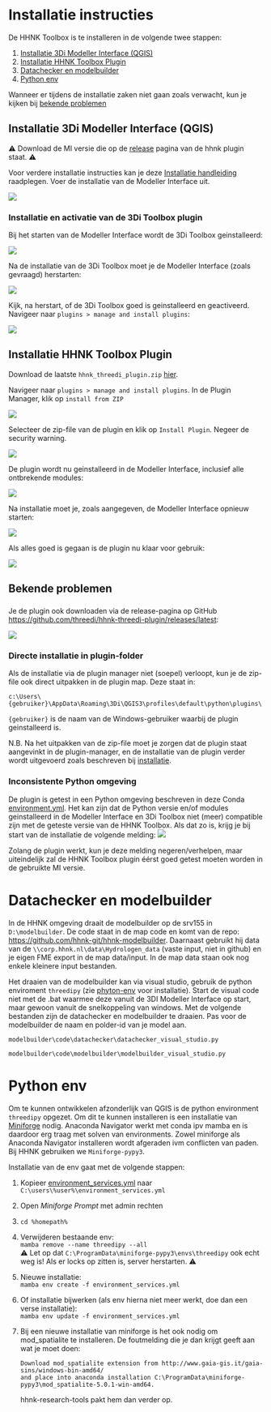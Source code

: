 # Installatie instructies

De HHNK Toolbox is te installeren in de volgende twee stappen:

1. [Installatie 3Di Modeller Interface (QGIS)](#installatie-3di-modeller-interface-qgis)
2. [Installatie HHNK Toolbox Plugin](#installatie-hhnk-toolbox-plugin)
3. [Datachecker en modelbuilder](#datachecker-en-modelbuilder)
4. [Python env](#python-env)

Wanneer er tijdens de installatie zaken niet gaan zoals verwacht, kun je kijken bij [bekende problemen](#bekende-problemen)

## Installatie 3Di Modeller Interface (QGIS)
:warning: Download de MI versie die op de <a href="https://github.com/threedi/hhnk-threedi-plugin/releases/latest">release</a> pagina van de hhnk plugin staat. :warning:

Voor verdere installatie instructies kan je deze <a href="https://docs.3di.live/f_3di_instruments_and_downloads.html#di-instruments-and-downloads" target="_blank">Installatie handleiding</a> raadplegen. Voer de installatie van de Modeller Interface uit.


![](../images/installation/mi_installer.PNG)

### Installatie en activatie van de 3Di Toolbox plugin
Bij het starten van de Modeller Interface wordt de 3Di Toolbox geinstalleerd:

![](../images/installation/mi_threedi_toolbox_installation.PNG)

Na de installatie van de 3Di Toolbox moet je de Modeller Interface (zoals gevraagd) herstarten:

![](../images/installation/mi_threedi_toolbox_restart.PNG)

Kijk, na herstart, of de 3Di Toolbox goed is geinstalleerd en geactiveerd. Navigeer naar `plugins > manage and install plugins`:

![](../images/installation/mi_threedi_toolbox_active.PNG)

## Installatie HHNK Toolbox Plugin
Download de laatste `hhnk_threedi_plugin.zip` [hier](https://github.com/threedi/hhnk-threedi-plugin/releases/latest/download/hhnk_threedi_plugin.zip). 

Navigeer naar `plugins > manage and install plugins`. In de Plugin Manager, klik op `install from ZIP`

![](../images/installation/plugin_manager_install_from_zip.PNG)

Selecteer de zip-file van de plugin en klik op `Install Plugin`. Negeer de security warning.

![](../images/installation/plugin_security_warning.PNG)

De plugin wordt nu geinstalleerd in de Modeller Interface, inclusief alle ontbrekende modules:

![](../images/installation/plugin_installation.PNG)

Na installatie moet je, zoals aangegeven, de Modeller Interface opnieuw starten:

![](../images/installation/plugin_restart_warning.PNG)

Als alles goed is gegaan is de plugin nu klaar voor gebruik:

![](../images/installation/plugin_ready.PNG)

## Bekende problemen

###
Je de plugin ook downloaden via de release-pagina op GitHub <a href="https://github.com/threedi/hhnk-threedi-plugin/releases/latest" target="_blank">https://github.com/threedi/hhnk-threedi-plugin/releases/latest</a>:

![](../images/installation/plugin_download_zip.PNG)

### Directe installatie in plugin-folder
Als de installatie via de plugin manager niet (soepel) verloopt, kun je de zip-file ook direct uitpakken in de plugin map. Deze staat in:

`c:\Users\{gebruiker}\AppData\Roaming\3Di\QGIS3\profiles\default\python\plugins\` 

`{gebruiker}` is de naam van de Windows-gebruiker waarbij de plugin geinstalleerd is.

N.B. Na het uitpakken van de zip-file moet je zorgen dat de plugin staat aangevinkt in de plugin-manager, en de installatie van de plugin verder wordt uitgevoerd zoals beschreven bij [installatie](#installatie-hhnk-toolbox-plugin).

### Inconsistente Python omgeving
De plugin is getest in een Python omgeving beschreven in deze Conda [environment.yml](https://github.com/threedi/hhnk-threedi-plugin/blob/main/hhnk_threedi_plugin/env/environment.yml). Het kan zijn dat de Python versie en/of modules geinstalleerd in de Modeller Interface en 3Di Toolbox niet (meer) compatible zijn met de geteste versie van de HHNK Toolbox. Als dat zo is, krijg je bij start van de installatie de volgende melding:
![](../images/installation/plugin_inconsistent_dependencies_warning.png)

Zolang de plugin werkt, kun je deze melding negeren/verhelpen, maar uiteindelijk zal de HHNK Toolbox plugin éérst goed getest moeten worden in de gebruikte MI versie.

# Datachecker en modelbuilder
In de HHNK omgeving draait de modelbuilder op de srv155 in `D:\modelbuilder`. De code staat in de map code en komt van de repo: https://github.com/hhnk-git/hhnk-modelbuilder. Daarnaast gebruikt hij data van de `\\corp.hhnk.nl\data\Hydrologen_data` (vaste input, niet in github) en je eigen FME export in de map data/input. In de map data staan ook nog enkele kleinere input bestanden.

Het draaien van de modelbuilder kan via visual studio, gebruik de python enviroment `threedipy` (zie [phyton-env](#python-env) voor installatie). Start de visual code niet met de .bat waarmee deze vanuit de 3DI Modeller Interface op start, maar gewoon vanuit de snelkoppeling van windows. Met de volgende bestanden zijn de datachecker en modelbuilder te draaien. Pas voor de modelbuilder de naam en polder-id van je model aan.

`modelbuilder\code\datachecker\datachecker_visual_studio.py`

`modelbuilder\code\modelbuilder\modelbuilder_visual_studio.py`



# Python env
Om te kunnen ontwikkelen afzonderlijk van QGIS is de python environment `threedipy` opgezet. Om dit te kunnen installeren is een installatie van [Miniforge](https://github.com/conda-forge/miniforge) nodig. Anaconda Navigator werkt met conda ipv mamba en is daardoor erg traag met solven van environments. Zowel miniforge als Anaconda Navigator installeren wordt afgeraden ivm conflicten van paden. Bij HHNK gebruiken we `Miniforge-pypy3`.

Installatie van de env gaat met de volgende stappen:

1. Kopieer 
[environment_services.yml](https://github.com/threedi/hhnk-threedi-plugin/blob/main/hhnk_threedi_plugin/env/environment_services.yml) naar `C:\users\%user%\environment_services.yml`

2. Open *Miniforge Prompt* met admin rechten

3. `cd %homepath%`

4. Verwijderen bestaande env:\
    `mamba remove --name threedipy --all`\
    :warning: Let op dat `C:\ProgramData\miniforge-pypy3\envs\threedipy` ook echt weg is! Als er locks op zitten is, server herstarten. :warning:

5. Nieuwe installatie:\
    `mamba env create -f environment_services.yml`

5. Of installatie bijwerken (als env hierna niet meer werkt, doe dan een verse installatie):\
    `mamba env update -f environment_services.yml`

6. Bij een nieuwe installatie van miniforge is het ook nodig om mod_spatialite te installeren. De foutmelding die je dan krijgt geeft aan wat je moet doen:
    ```
    Download mod_spatialite extension from http://www.gaia-gis.it/gaia-sins/windows-bin-amd64/
    and place into anaconda installation C:\ProgramData\miniforge-pypy3\mod_spatialite-5.0.1-win-amd64.
    ```
    hhnk-research-tools pakt hem dan verder op.